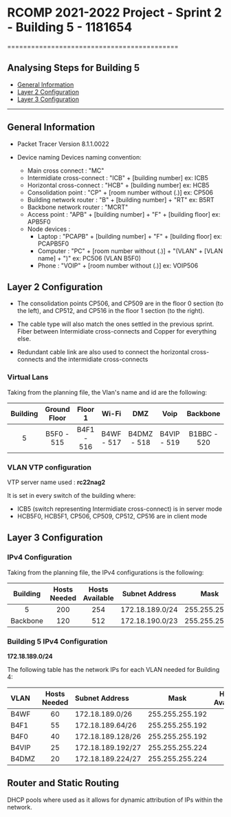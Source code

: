 # RCOMP 2021-2022 Project - Sprint 2 - Building 5 - 1181654
===========================================


## Analysing Steps for Building 5

* [General Information](#general-information) 
* [Layer 2 Configuration](#layer-2-configuration) 
* [Layer 3 Configuration](#layer-3-configuration) 


---
## General Information <a name="general-information"></a>
* Packet Tracer Version 
    8.1.1.0022
* Device naming
    Devices naming convention:

    * Main cross connect : "MC"
    * Intermidiate cross-connect : "ICB" + [building number] ex: ICB5
    * Horizontal cross-connect : "HCB" + [building number] ex: HCB5
    * Consolidation point : "CP" + [room number without (.)] ex: CP506
    * Building network router : "B" + [building number] + "RT" ex: B5RT
    * Backbone network router : "MCRT"
    * Access point : "APB" + [building number] + "F" + [building floor] ex: APB5F0
    * Node devices :
      - Laptop : "PCAPB" + [building number] + "F" + [building floor] ex: PCAPB5F0
      - Computer : "PC" + [room number without (.)] + "(VLAN" + [VLAN name] + ")" ex: PC506 (VLAN B5F0)
      - Phone : "VOIP" + [room number without (.)] ex: VOIP506



## Layer 2 Configuration <a name="layer-2-configuration"></a>
* The consolidation points CP506, and CP509 are in the floor 0 section (to the left), and CP512, and CP516 in the floor 1 section (to the right).

* The cable type will also match the ones settled in the previous sprint. Fiber between Intermidiate cross-connects and Copper for everything else.

* Redundant cable link are also used to connect the horizontal cross-connects and the intermidiate cross-connects


### Virtual Lans

Taking from the planning file, the Vlan's name and id are the following:


| Building | Ground Floor|    Floor 1  | Wi-Fi       | DMZ         | Voip        |   Backbone  |
  | :------: | :---------: | :---------: | :---------: | :---------: | :---------: | :---------:|
  | 5        | B5F0 - 515  | B4F1 - 516  | B4WF - 517  | B4DMZ - 518 | B4VIP - 519 | B1BBC - 520        

### VLAN VTP configuration

VTP server name used : **rc22nag2**

It is set in every switch of the building where:
  * ICB5 (switch representing Intermidiate cross-connect) is in server mode
  * HCB5F0, HCB5F1, CP506, CP509, CP512, CP516 are in client mode


## Layer 3 Configuration <a name="layer-3-configuration"></a>

### IPv4 Configuration

Taking from the planning file, the IPv4 configurations is the following:


  | Building | Hosts Needed | Hosts Available | Subnet Address  | Mask          |      
  | :------: | :---------:  | :-------------: | :-------------: | :-----------: | 
  | 5        | 200          | 254             | 172.18.189.0/24 | 255.255.255.0	|
  |Backbone  | 120          | 512             | 172.18.190.0/23 | 255.255.254.0	|

### Building 5 IPv4 Configuration
 **172.18.189.0/24**

 The following table has the network IPs for each VLAN needed for Building 4:

  | VLAN  | Hosts Needed | Subnet Address    |  Mask           | Hosts Available |
  | :---- | :----------: | :---------------- | :-------------: | :-------------: |
  | B4WF  | 60           | 172.18.189.0/26   | 255.255.255.192 | 62              |
  | B4F1  | 55           | 172.18.189.64/26  | 255.255.255.192 | 62              |
  | B4F0  | 40           | 172.18.189.128/26 | 255.255.255.192 | 62              |
  | B4VIP | 25           | 172.18.189.192/27 | 255.255.255.224 | 30              |
  | B4DMZ | 20           | 172.18.189.224/27 | 255.255.255.224 | 30              |


## Router and Static Routing

DHCP pools where used as it allows for dynamic attribution of IPs within the network.
